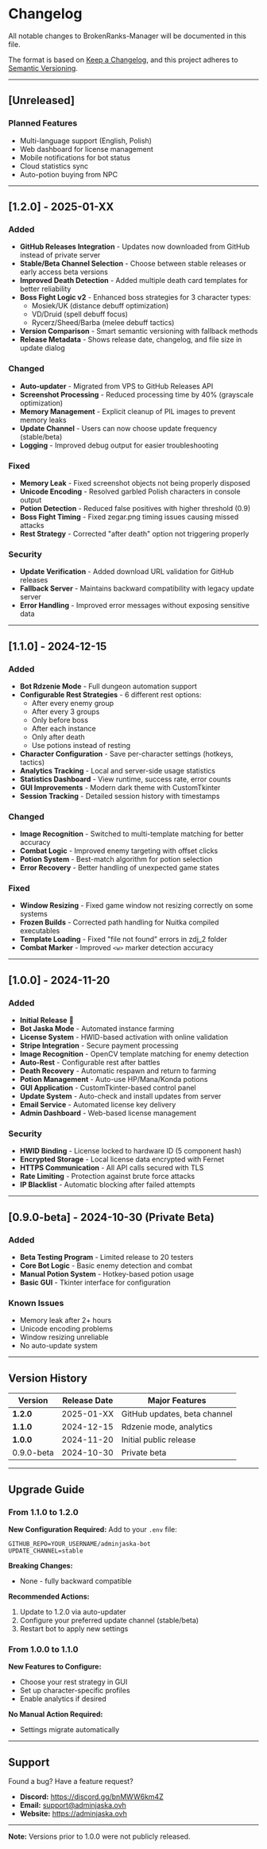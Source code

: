 # Changelog

All notable changes to BrokenRanks-Manager will be documented in this file.

The format is based on [Keep a Changelog](https://keepachangelog.com/en/1.0.0/),
and this project adheres to [Semantic Versioning](https://semver.org/spec/v2.0.0.html).

---

## [Unreleased]

### Planned Features
- Multi-language support (English, Polish)
- Web dashboard for license management
- Mobile notifications for bot status
- Cloud statistics sync
- Auto-potion buying from NPC

---

## [1.2.0] - 2025-01-XX

### Added
- **GitHub Releases Integration** - Updates now downloaded from GitHub instead of private server
- **Stable/Beta Channel Selection** - Choose between stable releases or early access beta versions
- **Improved Death Detection** - Added multiple death card templates for better reliability
- **Boss Fight Logic v2** - Enhanced boss strategies for 3 character types:
  - Mosiek/UK (distance debuff optimization)
  - VD/Druid (spell debuff focus)
  - Rycerz/Sheed/Barba (melee debuff tactics)
- **Version Comparison** - Smart semantic versioning with fallback methods
- **Release Metadata** - Shows release date, changelog, and file size in update dialog

### Changed
- **Auto-updater** - Migrated from VPS to GitHub Releases API
- **Screenshot Processing** - Reduced processing time by 40% (grayscale optimization)
- **Memory Management** - Explicit cleanup of PIL images to prevent memory leaks
- **Update Channel** - Users can now choose update frequency (stable/beta)
- **Logging** - Improved debug output for easier troubleshooting

### Fixed
- **Memory Leak** - Fixed screenshot objects not being properly disposed
- **Unicode Encoding** - Resolved garbled Polish characters in console output
- **Potion Detection** - Reduced false positives with higher threshold (0.9)
- **Boss Fight Timing** - Fixed zegar.png timing issues causing missed attacks
- **Rest Strategy** - Corrected "after death" option not triggering properly

### Security
- **Update Verification** - Added download URL validation for GitHub releases
- **Fallback Server** - Maintains backward compatibility with legacy update server
- **Error Handling** - Improved error messages without exposing sensitive data

---

## [1.1.0] - 2024-12-15

### Added
- **Bot Rdzenie Mode** - Full dungeon automation support
- **Configurable Rest Strategies** - 6 different rest options:
  - After every enemy group
  - After every 3 groups
  - Only before boss
  - After each instance
  - Only after death
  - Use potions instead of resting
- **Character Configuration** - Save per-character settings (hotkeys, tactics)
- **Analytics Tracking** - Local and server-side usage statistics
- **Statistics Dashboard** - View runtime, success rate, error counts
- **GUI Improvements** - Modern dark theme with CustomTkinter
- **Session Tracking** - Detailed session history with timestamps

### Changed
- **Image Recognition** - Switched to multi-template matching for better accuracy
- **Combat Logic** - Improved enemy targeting with offset clicks
- **Potion System** - Best-match algorithm for potion selection
- **Error Recovery** - Better handling of unexpected game states

### Fixed
- **Window Resizing** - Fixed game window not resizing correctly on some systems
- **Frozen Builds** - Corrected path handling for Nuitka compiled executables
- **Template Loading** - Fixed "file not found" errors in zdj_2 folder
- **Combat Marker** - Improved `<w>` marker detection accuracy

---

## [1.0.0] - 2024-11-20

### Added
- **Initial Release** 🎉
- **Bot Jaska Mode** - Automated instance farming
- **License System** - HWID-based activation with online validation
- **Stripe Integration** - Secure payment processing
- **Image Recognition** - OpenCV template matching for enemy detection
- **Auto-Rest** - Configurable rest after battles
- **Death Recovery** - Automatic respawn and return to farming
- **Potion Management** - Auto-use HP/Mana/Konda potions
- **GUI Application** - CustomTkinter-based control panel
- **Update System** - Auto-check and install updates from server
- **Email Service** - Automated license key delivery
- **Admin Dashboard** - Web-based license management

### Security
- **HWID Binding** - License locked to hardware ID (5 component hash)
- **Encrypted Storage** - Local license data encrypted with Fernet
- **HTTPS Communication** - All API calls secured with TLS
- **Rate Limiting** - Protection against brute force attacks
- **IP Blacklist** - Automatic blocking after failed attempts

---

## [0.9.0-beta] - 2024-10-30 (Private Beta)

### Added
- **Beta Testing Program** - Limited release to 20 testers
- **Core Bot Logic** - Basic enemy detection and combat
- **Manual Potion System** - Hotkey-based potion usage
- **Basic GUI** - Tkinter interface for configuration

### Known Issues
- Memory leak after 2+ hours
- Unicode encoding problems
- Window resizing unreliable
- No auto-update system

---

## Version History

| Version | Release Date | Major Features |
|---------|--------------|----------------|
| **1.2.0** | 2025-01-XX | GitHub updates, beta channel |
| **1.1.0** | 2024-12-15 | Rdzenie mode, analytics |
| **1.0.0** | 2024-11-20 | Initial public release |
| 0.9.0-beta | 2024-10-30 | Private beta |

---

## Upgrade Guide

### From 1.1.0 to 1.2.0

**New Configuration Required:**
Add to your `.env` file:
```env
GITHUB_REPO=YOUR_USERNAME/adminjaska-bot
UPDATE_CHANNEL=stable
```

**Breaking Changes:**
- None - fully backward compatible

**Recommended Actions:**
1. Update to 1.2.0 via auto-updater
2. Configure your preferred update channel (stable/beta)
3. Restart bot to apply new settings

### From 1.0.0 to 1.1.0

**New Features to Configure:**
- Choose your rest strategy in GUI
- Set up character-specific profiles
- Enable analytics if desired

**No Manual Action Required:**
- Settings migrate automatically

---

## Support

Found a bug? Have a feature request?

- **Discord:** https://discord.gg/bnMWW6km4Z
- **Email:** support@adminjaska.ovh
- **Website:** https://adminjaska.ovh

---

**Note:** Versions prior to 1.0.0 were not publicly released.

